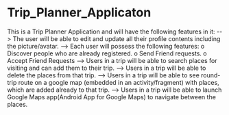 # Trip_Planner_Applicaton
This is a Trip Planner Application and will have the following features
in it:
--> The  user  will  be  able  to  edit  and  update  all  their
profile  contents  including  the
picture/avatar.
--> Each user will possess the following features:
o Discover people who are already registered.
o Send Friend requests.
o Accept Friend Requests
--> Users in a trip will be able to search places for visiting and can
add them to their trip.
--> Users in a trip will be able to delete the places from that trip.
--> Users in a trip will be able to see round-trip route on a google map
(embedded in an activity/fragment) with places, which are added already
to that trip.
--> Users in a trip will be able to launch Google Maps app(Android App
for Google Maps) to navigate between the places.
